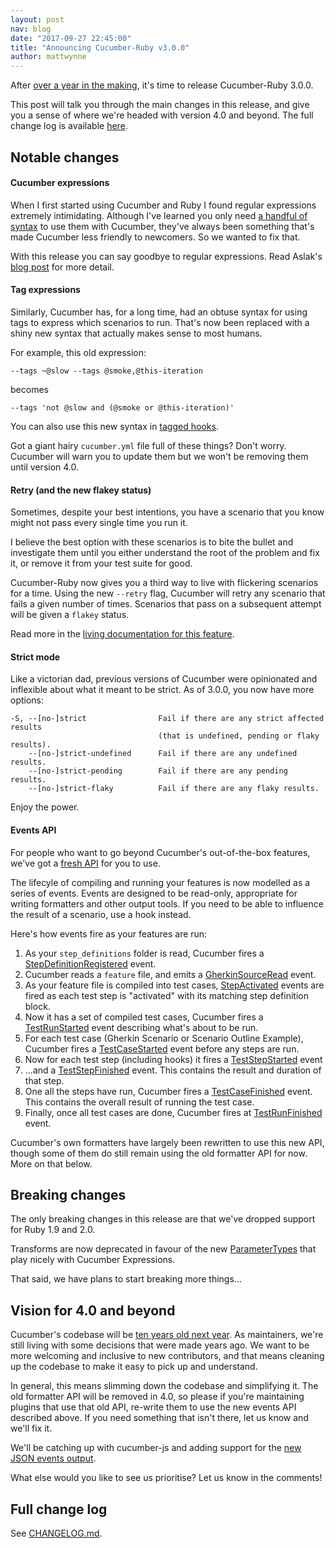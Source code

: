 ```yaml
---
layout: post
nav: blog
date: "2017-09-27 22:45:00"
title: "Announcing Cucumber-Ruby v3.0.0"
author: mattwynne
---
```


After [over a year in the making](https://github.com/cucumber/cucumber-ruby/commit/f719115c2a52165711425508cccbce82d9eefa73), it's time to release Cucumber-Ruby 3.0.0.

This post will talk you through the main changes in this release, and give you a sense of where we're headed with version 4.0 and beyond. The full change log is available [here](https://github.com/cucumber/cucumber-ruby/blob/master/CHANGELOG.md).

Notable changes
---------------

#### Cucumber expressions

When I first started using Cucumber and Ruby I found regular expressions extremely intimidating. Although I've learned you only need [a handful of syntax](http://agileforall.com/just-enough-regular-expressions-for-cucumber/) to use them with Cucumber, they've always been something that's made Cucumber less friendly to newcomers. So we wanted to fix that.

With this release you can say goodbye to regular expressions. Read Aslak's [blog post](https://cucumber.io/blog/2017/07/26/announcing-cucumber-expressions) for more detail.

#### Tag expressions

Similarly, Cucumber has, for a long time, had an obtuse syntax for using tags to express which scenarios to run. That's now been replaced with a shiny new syntax that actually makes sense to most humans.

For example, this old expression:

    --tags ~@slow --tags @smoke,@this-iteration

becomes

    --tags 'not @slow and (@smoke or @this-iteration)'

You can also use this new syntax in [tagged hooks](https://app.cucumber.pro/projects/cucumber-ruby/documents/branch/master/features/docs/writing_support_code/tagged_hooks.feature).

Got a giant hairy `cucumber.yml` file full of these things? Don't worry. Cucumber will warn you to update them but we won't be removing them until version 4.0.

#### Retry (and the new flakey status)

Sometimes, despite your best intentions, you have a scenario that you know might not pass every single time you run it.

I believe the best option with these scenarios is to bite the bullet and investigate them until you either understand the root of the problem and fix it, or remove it from your test suite for good.

Cucumber-Ruby now gives you a third way to live with flickering scenarios for a time. Using the new `--retry` flag, Cucumber will retry any scenario that fails a given number of times. Scenarios that pass on a subsequent attempt will be given a `flakey` status.

Read more in the [living documentation for this feature](https://app.cucumber.pro/projects/cucumber-ruby/documents/branch/master/features/docs/cli/retry_failing_tests.feature).

#### Strict mode

Like a victorian dad, previous versions of Cucumber were opinionated and inflexible about what it meant to be strict. As of 3.0.0, you now have more options:

    -S, --[no-]strict                Fail if there are any strict affected results
                                     (that is undefined, pending or flaky results).
        --[no-]strict-undefined      Fail if there are any undefined results.
        --[no-]strict-pending        Fail if there are any pending results.
        --[no-]strict-flaky          Fail if there are any flaky results.

Enjoy the power.

#### Events API

For people who want to go beyond Cucumber's out-of-the-box features, we've got a [fresh API](http://www.rubydoc.info/github/cucumber/cucumber-ruby/Cucumber/Events) for you to use.

The lifecyle of compiling and running your features is now modelled as a series of events. Events are designed to be read-only, appropriate for writing formatters and other output tools. If you need to be able to influence the result of a scenario, use a hook instead.

Here's how events fire as your features are run:

1. As your `step_definitions` folder is read, Cucumber fires a [StepDefinitionRegistered](https://app.cucumber.pro/projects/cucumber-ruby/documents/branch/master/features/docs/events/step_definition_registered_event.feature) event.
2. Cucumber reads a `feature` file, and emits a [GherkinSourceRead](https://app.cucumber.pro/projects/cucumber-ruby/documents/branch/master/features/docs/events/gherkin_source_read_event.feature) event.
3. As your feature file is compiled into test cases, [StepActivated](https://app.cucumber.pro/projects/cucumber-ruby/documents/branch/master/features/docs/events/step_activated_event.feature) events are fired as each test step is "activated" with its matching step definition block.
4. Now it has a set of compiled test cases, Cucumber fires a [TestRunStarted](https://app.cucumber.pro/projects/cucumber-ruby/documents/branch/master/features/docs/events/test_run_started_event.feature) event describing what's about to be run.
5. For each test case (Gherkin Scenario or Scenario Outline Example), Cucumber fires a [TestCaseStarted](https://app.cucumber.pro/projects/cucumber-ruby/documents/branch/master/features/docs/events/test_case_started_event.feature) event before any steps are run.
6. Now for each test step (including hooks) it fires a [TestStepStarted]() event
7. ...and a [TestStepFinished]() event. This contains the result and duration of that step.
8. One all the steps have run, Cucumber fires a [TestCaseFinished]() event. This contains the overall result of running the test case.
9. Finally, once all test cases are done, Cucumber fires at [TestRunFinished]() event.

Cucumber's own formatters have largely been rewritten to use this new API, though some of them do still remain using the old formatter API for now. More on that below.

Breaking changes
----------------

The only breaking changes in this release are that we've dropped support for Ruby 1.9 and 2.0.

Transforms are now deprecated in favour of the new [ParameterTypes](https://app.cucumber.pro/projects/cucumber-ruby/documents/branch/master/features/docs/writing_support_code/parameter_types.feature) that play nicely with Cucumber Expressions.

That said, we have plans to start breaking more things...

Vision for 4.0 and beyond
-------------------------

Cucumber's codebase will be [ten years old next year](https://github.com/cucumber/cucumber-ruby/commit/f3292f4023a707099d02602b2bd6c4ca3cec6820). As maintainers, we're still living with some decisions that were made years ago. We want to be more welcoming and inclusive to new contributors, and that means cleaning up the codebase to make it easy to pick up and understand.

In general, this means slimming down the codebase and simplifying it. The old formatter API will be removed in 4.0, so please if you're maintaining plugins that use that old API, re-write them to use the new events API described above. If you need something that isn't there, let us know and we'll fix it.

We'll be catching up with cucumber-js and adding support for the [new JSON events output](https://github.com/cucumber/cucumber/pull/172).

What else would you like to see us prioritise? Let us know in the comments!

Full change log
---------------

See [CHANGELOG.md](https://github.com/cucumber/cucumber-ruby/blob/master/CHANGELOG.md).
